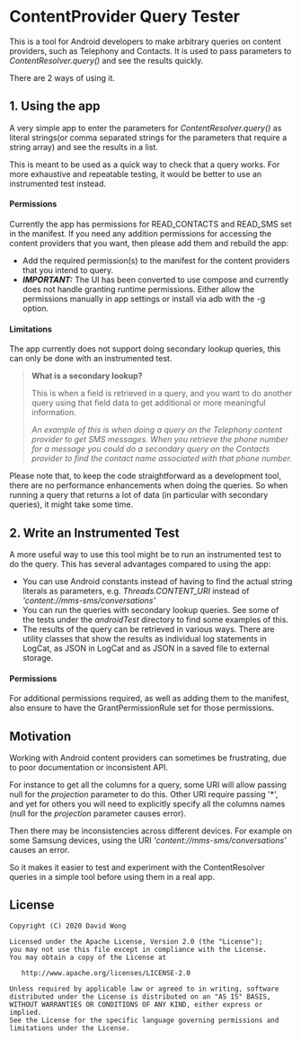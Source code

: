 # ContentProvider Query Tester

This is a tool for Android developers to make arbitrary queries on content providers, such as Telephony and Contacts. It is used to pass parameters to *ContentResolver.query()* and see the results quickly.

There are 2 ways of using it.

## 1. Using the app

A very simple app to enter the parameters for *ContentResolver.query()* as literal strings(or comma separated strings for the parameters that require a string array) and see the results in a list.

This is meant to be used as a quick way to check that a query works. For more exhaustive and repeatable testing, it would be better to use an instrumented test instead.


#### Permissions

Currently the app has permissions for READ\_CONTACTS and READ\_SMS set in the manifest. If you need any addition permissions for accessing the content providers that you want, then please add them and rebuild the app:

* Add the required permission(s) to the manifest for the content providers that you intend to query.
* ***IMPORTANT:*** The UI has been converted to use compose and currently does not handle granting runtime permissions. Either allow the permissions manually in app settings or install via adb with the -g option.

#### Limitations

The app currently does not support doing secondary lookup queries, this can only be done with an instrumented test.

> **What is a secondary lookup?**
> 
> This is when a field is retrieved in a query, and you want to do another query using that field data to get additional or more meaningful information.
> 
> *An example of this is when doing a query on the Telephony content provider to get SMS messages. When you retrieve the phone number for a message you could do a secondary query on the Contacts provider to find the contact name associated with that phone number.*
> 


Please note that, to keep the code straightforward as a development tool, there are no performance enhancements when doing the queries. So when running a query that returns a lot of data (in particular with secondary queries), it might take some time.


## 2. Write an Instrumented Test

A more useful way to use this tool might be to run an instrumented test to do the query. This has several advantages compared to using the app:

* You can use Android constants instead of having to find the actual string literals as parameters, e.g. *Threads.CONTENT_URI* instead of *'content://mms-sms/conversations'*
* You can run the queries with secondary lookup queries. See some of the tests under the *androidTest* directory to find some examples of this.
* The results of the query can be retrieved in various ways. There are utility classes that show the results as individual log statements in LogCat, as JSON in LogCat and as JSON in a saved file to external storage.

#### Permissions

For additional permissions required, as well as adding them to the manifest, also ensure to have the GrantPermissionRule set for those permissions.

## Motivation

Working with Android content providers can sometimes be frustrating, due to poor documentation or inconsistent API.

For instance to get all the columns for a query, some URI will allow passing null for the *projection* parameter to do this. Other URI require passing '\*', and yet for others you will need to explicitly specify all the columns names (null for the *projection* parameter causes error).

Then there may be inconsistencies across different devices. For example on some Samsung devices, using the URI *'content://mms-sms/conversations'* causes an error.

So it makes it easier to test and experiment with the ContentResolver queries in a simple tool before using them in a real app.

## License

    Copyright (C) 2020 David Wong

    Licensed under the Apache License, Version 2.0 (the "License");
    you may not use this file except in compliance with the License.
    You may obtain a copy of the License at

       http://www.apache.org/licenses/LICENSE-2.0

    Unless required by applicable law or agreed to in writing, software
    distributed under the License is distributed on an "AS IS" BASIS,
    WITHOUT WARRANTIES OR CONDITIONS OF ANY KIND, either express or implied.
    See the License for the specific language governing permissions and
    limitations under the License.
